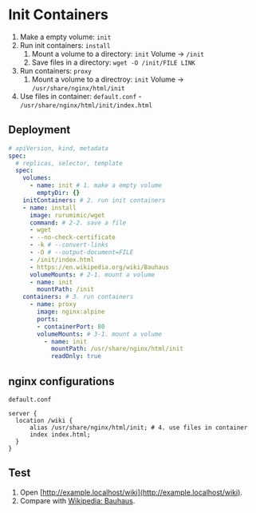 # Init Containers

1. Make a empty volume: `init`
1. Run init containers: `install`
   1. Mount a volume to a directory: `init` Volume → `/init`
   1. Save files in a directory: `wget -O /init/FILE LINK`
1. Run containers: `proxy`
   1. Mount a volume to a directroy: `init` Volume → `/usr/share/nginx/html/init`
1. Use files in container: `default.conf` - `/usr/share/nginx/html/init/index.html`

## Deployment

```yml
# apiVersion, kind, metadata
spec:
  # replicas, selector, template
  spec:
    volumes:
      - name: init # 1. make a empty volume
        emptyDir: {}
    initContainers: # 2. run init containers
    - name: install
      image: rurumimic/wget
      command: # 2-2. save a file
      - wget
      - --no-check-certificate
      - -k # --convert-links
      - -O # --output-document=FILE
      - /init/index.html
      - https://en.wikipedia.org/wiki/Bauhaus
      volumeMounts: # 2-1. mount a volume
      - name: init
        mountPath: /init
    containers: # 3. run containers
      - name: proxy
        image: nginx:alpine
        ports:
        - containerPort: 80
        volumeMounts: # 3-1. mount a volume
          - name: init
            mountPath: /usr/share/nginx/html/init
            readOnly: true
```

## nginx configurations

`default.conf`

```nginx
server {
  location /wiki {
      alias /usr/share/nginx/html/init; # 4. use files in container
      index index.html;
  }
}
```

## Test

1. Open [http://example.localhost/wiki](http://example.localhost/wiki).
1. Compare with [Wikipedia: Bauhaus](https://en.wikipedia.org/wiki/Bauhaus).